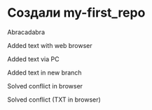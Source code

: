 # Создали my-first_repo


Abracadabra

Added text with web browser

Added text via PC

Added text in new branch

Solved conflict in browser

Solved conflict (TXT in browser)
